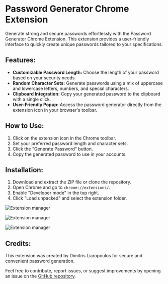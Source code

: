 # Password Generator Chrome Extension

Generate strong and secure passwords effortlessly with the Password Generator Chrome Extension. This extension provides a user-friendly interface to quickly create unique passwords tailored to your specifications.

## Features:

- **Customizable Password Length:** Choose the length of your password based on your security needs.
- **Random Character Sets:** Generate passwords using a mix of uppercase and lowercase letters, numbers, and special characters.
- **Clipboard Integration:** Copy your generated password to the clipboard with a single click.
- **User-Friendly Popup:** Access the password generator directly from the extension icon in your browser's toolbar.

## How to Use:

1. Click on the extension icon in the Chrome toolbar.
2. Set your preferred password length and character sets.
3. Click the "Generate Password" button.
4. Copy the generated password to use in your accounts.

## Installation:

1. Download and extract the ZIP file or clone the repository.
2. Open Chrome and go to `chrome://extensions/`.
3. Enable "Developer mode" in the top right.
4. Click "Load unpacked" and select the extension folder.


![Extension manager](https://i.ibb.co/j4D0bYw/Screenshot-from-2024-01-27-21-24-03.png)

![Extension manager](https://i.ibb.co/W67FWdZ/Screenshot-from-2024-01-27-21-25-03.png)

![Extension manager](https://i.ibb.co/2S895yY/Screenshot-from-2024-01-27-21-25-32.png)


## Credits:

This extension was created by Dimitris Liaropoulos for secure and convenient password generation.

Feel free to contribute, report issues, or suggest improvements by opening an issue on the [GitHub repository](https://github.com/nikelioum/Password-Generator-Chrome-Extension).
